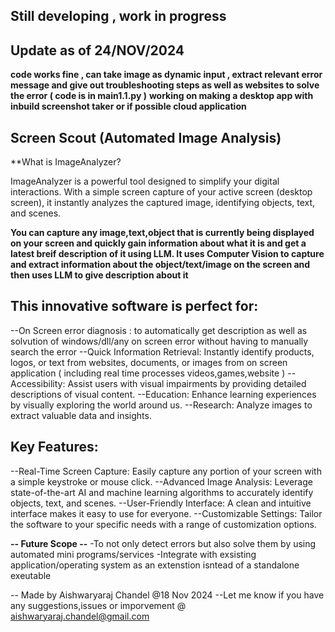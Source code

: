 
## Still developing , work in progress ##
## Update as of 24/NOV/2024
**code works fine , can take image as dynamic input , extract relevant error message and give out troubleshooting steps as well as websites to solve the error ( code is in main1.1.py )**
**working on making a desktop app with inbuild screenshot taker or if possible cloud application**

## Screen Scout  (Automated Image Analysis)
**What is ImageAnalyzer?

ImageAnalyzer is a powerful tool designed to simplify your digital interactions. With a simple screen capture of your active screen (desktop screen), it instantly analyzes the captured image, identifying objects, text, and scenes.

 **You can capture any image,text,object that is currently being displayed on your screen and quickly gain information about what it is and get a latest breif description of it using LLM. It uses Computer Vision to capture and extract information about the object/text/image on the screen and then uses LLM to give description about it**

## This innovative software is perfect for:
--On Screen error diagnosis : to automatically get description as well as solvution of windows/dll/any on screen error without having to manually search the error
--Quick Information Retrieval: Instantly identify products, logos, or text from websites, documents, or images from on screen application ( including real time processes videos,games,website ) 
--Accessibility: Assist users with visual impairments by providing detailed descriptions of visual content.
--Education: Enhance learning experiences by visually exploring the world around us.
--Research: Analyze images to extract valuable data and insights.

## Key Features:
--Real-Time Screen Capture: Easily capture any portion of your screen with a simple keystroke or mouse click.
--Advanced Image Analysis: Leverage state-of-the-art AI and machine learning algorithms to accurately identify objects, text, and scenes.
--User-Friendly Interface: A clean and intuitive interface makes it easy to use for everyone.
--Customizable Settings: Tailor the software to your specific needs with a range of customization options.

**-- Future Scope --**
-To not only detect errors but also solve them by using automated mini programs/services
-Integrate with exsisting application/operating system as an extenstion isntead of a standalone exeutable


-- Made by Aishwaryaraj Chandel @18 Nov 2024
--Let me know if you have any suggestions,issues or imporvement @ aishwaryaraj.chandel@gmail.com
